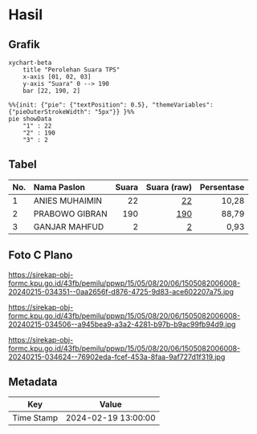 # Hasil

## Grafik

```mermaid
xychart-beta
    title "Perolehan Suara TPS"
    x-axis [01, 02, 03]
    y-axis "Suara" 0 --> 190
    bar [22, 190, 2]
```

```mermaid
%%{init: {"pie": {"textPosition": 0.5}, "themeVariables": {"pieOuterStrokeWidth": "5px"}} }%%
pie showData
    "1" : 22
    "2" : 190
    "3" : 2
```

## Tabel

| No. | Nama Paslon    | Suara | Suara (raw) | Persentase |
|:--- |:-------------- | -----:| -----------:| ----------:|
| 1   | ANIES MUHAIMIN | 22    | [22][p-1]   | 10,28      |
| 2   | PRABOWO GIBRAN | 190   | [190][p-2]  | 88,79      |
| 3   | GANJAR MAHFUD  | 2     | [2][p-3]    | 0,93       |


[p-1]: https://github.com/gigit-pemilu/pemilu-2024-15-jambi/blob/main/pilpres/hitung-suara/sub/15-jambi/sub/05--muaro-jambi/sub/08-sungai-gelam/sub/2006-tangkit-baru/sub/008-tps/sub/paslon-1.txt
[p-2]: https://github.com/gigit-pemilu/pemilu-2024-15-jambi/blob/main/pilpres/hitung-suara/sub/15-jambi/sub/05--muaro-jambi/sub/08-sungai-gelam/sub/2006-tangkit-baru/sub/008-tps/sub/paslon-2.txt
[p-3]: https://github.com/gigit-pemilu/pemilu-2024-15-jambi/blob/main/pilpres/hitung-suara/sub/15-jambi/sub/05--muaro-jambi/sub/08-sungai-gelam/sub/2006-tangkit-baru/sub/008-tps/sub/paslon-3.txt

## Foto C Plano

https://sirekap-obj-formc.kpu.go.id/43fb/pemilu/ppwp/15/05/08/20/06/1505082006008-20240215-034351--0aa2656f-d876-4725-9d83-ace602207a75.jpg

https://sirekap-obj-formc.kpu.go.id/43fb/pemilu/ppwp/15/05/08/20/06/1505082006008-20240215-034506--a945bea9-a3a2-4281-b97b-b9ac99fb94d9.jpg

https://sirekap-obj-formc.kpu.go.id/43fb/pemilu/ppwp/15/05/08/20/06/1505082006008-20240215-034624--76902eda-fcef-453a-8faa-9af727d1f319.jpg


## Metadata

| Key        | Value               |
| ---------- | ------------------- |
| Time Stamp | 2024-02-19 13:00:00 |



